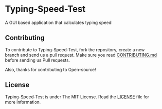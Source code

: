 # Typing-Speed-Test

A GUI based application that calculates typing speed

## Contributing 

To contribute to Typing-Speed-Test, fork the repository, create a new branch and send us a pull request. Make sure you read [CONTRIBUTING.md](https://github.com/SVijayB/Typing-Speed-Test/blob/master/docs/CONTRIBUTING.md) before sending us Pull requests. 

Also, thanks for contributing to Open-source!

## License 

Typing-Speed-Test is under The MIT License. Read the [LICENSE](https://github.com/SVijayB/Typing-Speed-Test/blob/master/LICENSE) file for more information.